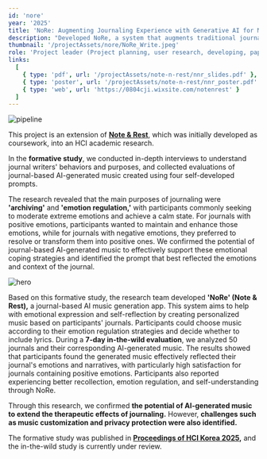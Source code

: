 ```yaml
---
id: 'nore'
year: '2025'
title: 'NoRe: Augmenting Journaling Experience with Generative AI for Music Creation'
description: "Developed NoRe, a system that augments traditional journaling with AI-generated personalized music to enhance emotional expression, regulation, and self-reflection by transforming users' written journal entries into emotionally resonant musical compositions."
thumbnail: '/projectAssets/nore/NoRe_Write.jpeg'
role: 'Project leader (Project planning, user research, developing, paper writing)'
links:
  [
    { type: 'pdf', url: '/projectAssets/note-n-rest/nnr_slides.pdf' },
    { type: 'poster', url: '/projectAssets/note-n-rest/nnr_poster.pdf' },
    { type: 'web', url: 'https://0804cji.wixsite.com/notenrest' }
  ]
---
```


![pipeline](/projectAssets/nore/Fig_prompt_pipeline.png)

This project is an extension of **[Note & Rest](/projects/note-n-rest)**, which was initially developed as coursework, into an HCI academic research.

In the **formative study**, we conducted in-depth interviews to understand journal writers' behaviors and purposes, and collected evaluations of journal-based AI-generated music created using four self-developed prompts.

The research revealed that the main purposes of journaling were **'archiving'** and **'emotion regulation,'** with participants commonly seeking to moderate extreme emotions and achieve a calm state. For journals with positive emotions, participants wanted to maintain and enhance those emotions, while for journals with negative emotions, they preferred to resolve or transform them into positive ones. We confirmed the potential of journal-based AI-generated music to effectively support these emotional coping strategies and identified the prompt that best reflected the emotions and context of the journal.

![hero](/projectAssets/nore/NoRe_overall.jpeg)

Based on this formative study, the research team developed **'NoRe' (Note & Rest),** a journal-based AI music generation app. This system aims to help with emotional expression and self-reflection by creating personalized music based on participants' journals. Participants could choose music according to their emotion regulation strategies and decide whether to include lyrics. During a **7-day in-the-wild evaluation**, we analyzed 50 journals and their corresponding AI-generated music. The results showed that participants found the generated music effectively reflected their journal's emotions and narratives, with particularly high satisfaction for journals containing positive emotions. Participants also reported experiencing better recollection, emotion regulation, and self-understanding through NoRe.

Through this research, we confirmed **the potential of AI-generated music to extend the therapeutic effects of journaling.** However, **challenges such as music customization and privacy protection were also identified.**

The formative study was published in **[Proceedings of HCI Korea 2025](https://conference.hcikorea.org/pds/2025/HCI2025_Proceedings_s.pdf),** and the in-the-wild study is currently under review.
